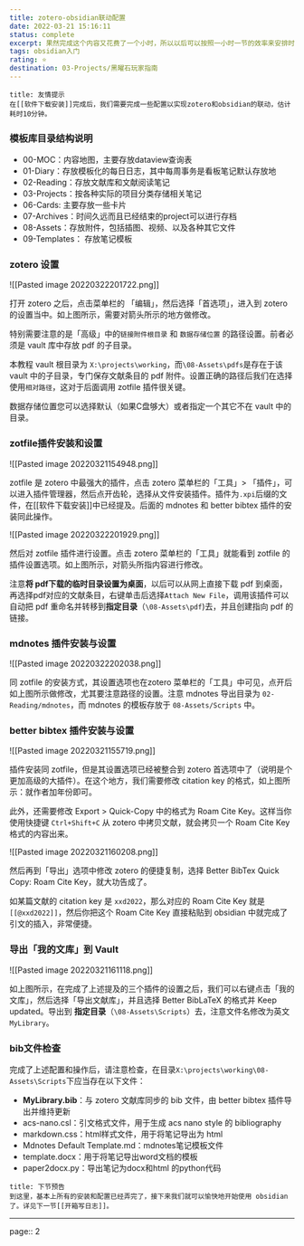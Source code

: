 ```yaml
---
title: zotero-obsidian联动配置
date: 2022-03-21 15:16:11
status: complete
excerpt: 果然完成这个内容又花费了一个小时，所以以后可以按照一小时一节的效率来安排时间。
tags: obsidian入门
rating: ⭐
destination: 03-Projects/黑曜石玩家指南
---
```


```ad-info
title: 友情提示
在[[软件下载安装]]完成后，我们需要完成一些配置以实现zotero和obsidian的联动，估计耗时10分钟。
```

### 模板库目录结构说明

- 00-MOC：内容地图，主要存放dataview查询表
- 01-Diary：存放模板化的每日日志，其中每周事务是看板笔记默认存放地
- 02-Reading：存放文献库和文献阅读笔记
- 03-Projects：按各种实际的项目分类存储相关笔记
- 06-Cards: 主要存放一些卡片
- 07-Archives：时间久远而且已经结束的project可以进行存档
- 08-Assets：存放附件，包括插图、视频、以及各种其它文件
- 09-Templates： 存放笔记模板

### zotero 设置

![[Pasted image 20220322201722.png]]

打开 zotero 之后，点击菜单栏的 「编辑」，然后选择「首选项」，进入到 zotero 的设置当中。如上图所示，需要对箭头所示的地方做修改。

特别需要注意的是「高级」中的`链接附件根目录` 和 `数据存储位置` 的路径设置。前者必须是 vault 库中存放 pdf 的子目录。

本教程 vault 根目录为 `X:\projects\working`，而`\08-Assets\pdfs`是存在于该 vault 中的子目录，专门保存文献条目的 pdf 附件。设置正确的路径后我们在选择使用`相对路径`，这对于后面调用 zotfile 插件很关键。

数据存储位置您可以选择默认（如果C盘够大）或者指定一个其它不在 vault 中的目录。

### zotfile插件安装和设置

![[Pasted image 20220321154948.png]]

zotfile 是 zotero 中最强大的插件，点击 zotero 菜单栏的「工具」> 「插件」，可以进入插件管理器，然后点开齿轮，选择从文件安装插件。插件为`.xpi`后缀的文件，在[[软件下载安装]]中已经提及。后面的 mdnotes 和 better bibtex 插件的安装同此操作。

![[Pasted image 20220322201929.png]]

然后对 zotfile 插件进行设置。点击 zotero 菜单栏的「工具」就能看到 zotfile 的插件设置选项。如上图所示，对箭头所指内容进行修改。

注意**将 pdf下载的临时目录设置为桌面**，以后可以从网上直接下载 pdf 到桌面，再选择pdf对应的文献条目，右键单击后选择`Attach New File`，调用该插件可以自动把 pdf 重命名并转移到**指定目录**（`\08-Assets\pdf`)去，并且创建指向 pdf 的链接。

### mdnotes 插件安装与设置

![[Pasted image 20220322202038.png]]

同 zotfile 的安装方式，其设置选项也在zotero 菜单栏的「工具」中可见，点开后如上图所示做修改，尤其要注意路径的设置。注意 mdnotes 导出目录为 `02-Reading/mdnotes`，而 mdnotes 的模板存放于 `08-Assets/Scripts` 中。

### better bibtex 插件安装与设置

![[Pasted image 20220321155719.png]]

插件安装同 zotfile，但是其设置选项已经被整合到 zotero 首选项中了（说明是个更加高级的大插件）。在这个地方，我们需要修改 citation key 的格式，如上图所示：就作者加年份即可。

此外，还需要修改 Export > Quick-Copy 中的格式为 Roam Cite Key。这样当你使用快捷键 `Ctrl+Shift+C` 从 zotero 中拷贝文献，就会拷贝一个 Roam Cite Key 格式的内容出来。

![[Pasted image 20220321160208.png]]

然后再到「导出」选项中修改 zotero 的便捷复制，选择 Better BibTex Quick Copy: Roam Cite Key，就大功告成了。

如某篇文献的 citation key 是 `xxd2022`，那么对应的 Roam Cite Key 就是 `[[@xxd2022]]`，然后你把这个 Roam Cite Key 直接粘贴到 obsidian 中就完成了引文的插入，非常便捷。

### 导出「我的文库」到 Vault

![[Pasted image 20220321161118.png]]

如上图所示，在完成了上述提及的三个插件的设置之后，我们可以右键点击「我的文库」，然后选择「导出文献库」，并且选择 Better BibLaTeX 的格式并 Keep updated。导出到 **指定目录**（`\08-Assets\Scripts`）去，注意文件名修改为英文`MyLibrary`。


### bib文件检查

完成了上述配置和操作后，请注意检查，在目录`X:\projects\working\08-Assets\Scripts`下应当存在以下文件：

- **MyLibrary.bib**：与 zotero 文献库同步的 bib 文件，由 better bibtex 插件导出并维持更新
- acs-nano.csl：引文格式文件，用于生成 acs nano style 的 bibliography
- markdown.css：html样式文件，用于将笔记导出为 html
- Mdnotes Default Template.md：mdnotes笔记模板文件
- template.docx：用于将笔记导出word文档的模板
- paper2docx.py：导出笔记为docx和html 的python代码


```ad-info
title: 下节预告
到这里，基本上所有的安装和配置已经弄完了，接下来我们就可以愉快地开始使用 obsidian 了。详见下一节[[开箱写日志]]。
```


---

page:: 2